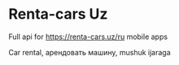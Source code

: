 # Renta-cars Uz

Full api for https://renta-cars.uz/ru mobile apps

Car rental, арендовать машину, mushuk ijaraga
